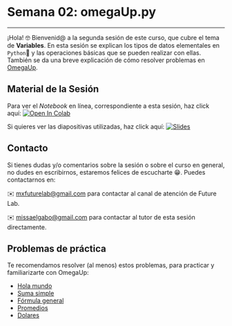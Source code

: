# Semana 02: omegaUp.py

----

¡Hola! 🤓 Bienvenid@ a la segunda sesión de este curso, que cubre el tema de **Variables**. En esta sesión se explican los tipos de datos elementales en `Python`🐍 y las operaciones básicas que se pueden realizar con ellas. También se da una breve explicación de cómo resolver problemas en [OmegaUp](https://omegaup.com/).

## Material de la Sesión

Para ver el *Notebook* en línea, correspondiente a esta sesión, haz click aquí: [![Open In Colab](https://colab.research.google.com/assets/colab-badge.svg)](https://colab.research.google.com/github/GabrielMissael/omegaUp.py/blob/master/Semana%2002/Cheat_sheet(referencia).ipynb)

Si quieres ver las diapositivas utilizadas, haz click aquí: [![Slides](https://img.shields.io/badge/Slides-Google%20Slides-tomato)](https://docs.google.com/presentation/d/e/2PACX-1vRV5W0jXgXUBJQlMlHl3EUJ5ZcVVRp-yPGEZ7JVTG5ma-FFY7-GRJTxRsIRzfuz27UddDncu3hqvP7y/pub?start=true&loop=true&delayms=60000)

## Contacto

Si tienes dudas y/o comentarios sobre la sesión o sobre el curso en general, no dudes en escribirnos, estaremos felices de escucharte 😁. Puedes contactarnos en:

✉️ mxfuturelab@gmail.com para contactar al canal de atención de Future Lab.

✉️ missaelgabo@gmail.com para contactar al tutor de esta sesión directamente.

## Problemas de práctica

Te recomendamos resolver (al menos) estos problemas, para practicar y familiarizarte con OmegaUp:

* [Hola mundo](https://omegaup.com/arena/problem/CR-Hola-mundo/#problems)  
* [Suma simple](https://omegaup.com/arena/problem/suma_simple/#problems)
* [Fórmula general](https://omegaup.com/arena/problem/formula_general/#problems/formula_general)
* [Promedios](https://omegaup.com/arena/problem/promedios/#problems)
* [Dolares](https://omegaup.com/arena/problem/Dolares/#problems)